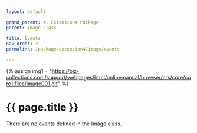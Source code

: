 ```yaml
---
layout: default

grand_parent: 4. Extension4 Package
parent: Image Class

title: Events
nav_order: 3
permalink: /package/extension4/image/events

---
```

{% assign img1 = "https://biz-collections.com/support/webpages/html/onlinemanual/browser/crs/core/core1.files/image001.gif" %}


# {{ page.title }}

There are no events defined in the Image class.
